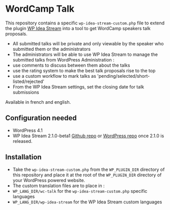 WordCamp Talk
=============

This repository contains a specific `wp-idea-stream-custom.php` file to extend the plugin [WP Idea Stream](https://wordpress.org/plugins/wp-idea-stream) into a tool to get WordCamp speakers talk proposals.

+ All submitted talks will be private and only viewable by the speaker who submitted them or the administrators
+ The administrators will be able to use WP Idea Stream to manage the submitted talks from WordPress Administration :
 + use comments to discuss between them about the talks
 + use the rating system to make the best talk proposals rise to the top
 + use a custom workflow to mark talks as 'pending/selected/short-listed/rejected'
 + From the WP Idea Stream settings, set the closing date for talk submissions

Available in french and english.

Configuration needed
--------------------

+ WordPress 4.1
+ WP Idea Stream 2.1.0-beta1 [Github repo](https://github.com/imath/wp-idea-stream/tree/wc-dev) or [WordPress repo](https://wordpress.org/plugins/wp-idea-stream) once 2.1.0 is released.

Installation
------------

+ Take the `wp-idea-stream-custom.php` from the `WP_PLUGIN_DIR` directory of this repository and place it at the root of the `WP_PLUGIN_DIR` directory of your WordPress powered website.
+ The custom translation files are to place in :
 + `WP_LANG_DIR/wc-talk` for the `wp-idea-stream-custom.php` specific languages
 + `WP_LANG_DIR/wp-idea-stream` for the WP Idea Stream custom languages
